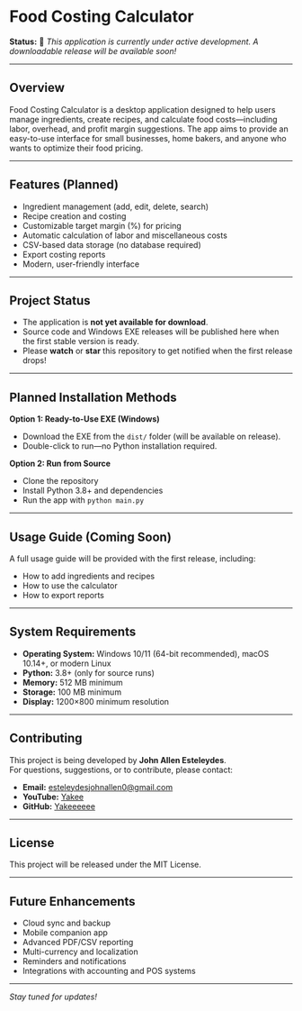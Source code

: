 # Food Costing Calculator

**Status:** 🚧 _This application is currently under active development. A downloadable release will be available soon!_

---

## Overview

Food Costing Calculator is a desktop application designed to help users manage ingredients, create recipes, and calculate food costs—including labor, overhead, and profit margin suggestions. The app aims to provide an easy-to-use interface for small businesses, home bakers, and anyone who wants to optimize their food pricing.

---

## Features (Planned)

- Ingredient management (add, edit, delete, search)
- Recipe creation and costing
- Customizable target margin (%) for pricing
- Automatic calculation of labor and miscellaneous costs
- CSV-based data storage (no database required)
- Export costing reports
- Modern, user-friendly interface

---

## Project Status

- The application is **not yet available for download**.
- Source code and Windows EXE releases will be published here when the first stable version is ready.
- Please **watch** or **star** this repository to get notified when the first release drops!

---

## Planned Installation Methods

**Option 1: Ready-to-Use EXE (Windows)**
- Download the EXE from the `dist/` folder (will be available on release).
- Double-click to run—no Python installation required.

**Option 2: Run from Source**
- Clone the repository
- Install Python 3.8+ and dependencies
- Run the app with `python main.py`

---

## Usage Guide (Coming Soon)

A full usage guide will be provided with the first release, including:
- How to add ingredients and recipes
- How to use the calculator
- How to export reports

---

## System Requirements

- **Operating System:** Windows 10/11 (64-bit recommended), macOS 10.14+, or modern Linux
- **Python:** 3.8+ (only for source runs)
- **Memory:** 512 MB minimum
- **Storage:** 100 MB minimum
- **Display:** 1200×800 minimum resolution

---

## Contributing

This project is being developed by **John Allen Esteleydes**.  
For questions, suggestions, or to contribute, please contact:

- **Email:** esteleydesjohnallen0@gmail.com
- **YouTube:** [Yakee](https://www.youtube.com/@mr.yakeee)
- **GitHub:** [Yakeeeeee](https://github.com/Yakeeeeee)

---

## License

This project will be released under the MIT License.

---

## Future Enhancements

- Cloud sync and backup
- Mobile companion app
- Advanced PDF/CSV reporting
- Multi-currency and localization
- Reminders and notifications
- Integrations with accounting and POS systems

---

_Stay tuned for updates!_


